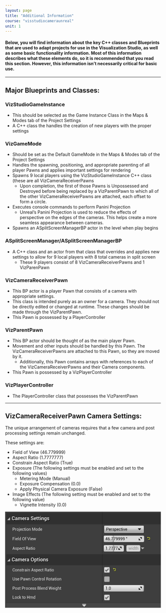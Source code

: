 ```yaml
---
layout: page
title: "Additional Information"
course: "visstudiocameraunreal"
unit: 1
---
```


#### Below, you will find information about the key C++ classes and Blueprints that are used to adapt projects for use in the Visualization Studio, as well as some basic functionality information. Most of this information describes what these elements do, so it is recommended that you read this section. However, this information isn’t necessarily critical for basic use.

---

## Major Blueprints and Classes:
### VizStudioGameInstance
* This should be selected as the Game Instance Class in the Maps & Modes tab of the Project Settings
* A C++ class the handles the creation of new players with the proper settings

### VizGameMode
* Should be set as the Default GameMode in the Maps & Modes tab of the Project Settings
* Handles the spawning, positioning, and appropriate parenting of all player Pawns and applies important settings for rendering
* Spawns 9 local players using the VizStudioGameInstance C++ class (these are all VizCameraReceiverPawns
    * Upon completion, the first of those Pawns is Unpossessed and Destroyed before being replaced by a VizParentPawn to which all of the other VizCameraReceiverPawns are attached, each offset to form a circle.
* Executes console commands to perform Panini Projection
    * Unreal’s Panini Projection is used to reduce the effects of perspective on the edges of the cameras. This helps create a more seamless appearance between cameras.
* Spawns an ASplitScreenManagerBP actor in the level when play begins

### ASplitScreenManager/ASplitScreenManagerBP
* A C++ class and an actor from that class that overrides and applies new settings to allow for 9 local players with 8 total cameras in split screen
    * These 9 players consist of 8 VizCameraReceiverPawns and 1 VizParenPawn

### VizCameraReceiverPawn
* This BP actor is a player Pawn that consists of a camera with appropriate settings. 
* This class is intended purely as an owner for a camera. They should not be directly edited or changed at runtime. These changes should be made through the VizParentPawn.
* This Pawn is possessed by a PlayerController

### VizParentPawn
* This BP actor should be thought of as the main player Pawn.
* Movement and other inputs should be handled by this Pawn. The VizCameraReceiverPawns are attached to this Pawn, so they are moved by it.
    * Additionally, this Pawn contains arrays with references to each of the VizCameraReceiverPawns and their Camera components.
* This Pawn is possessed by a VizPlayerController

### VizPlayerController
* The PlayerController class that possesses the VizParentPawn

---

## VizCameraReceiverPawn Camera Settings:
The unique arrangement of cameras requires that a few camera and post processing settings remain unchanged.

These settings are:
* Field of View (46.779999)
* Aspect Ratio (1.7777777)
* Constrain Aspect Ratio (True)
* Exposure (The following settings must be enabled and set to the following values)
    * Metering Mode (Manual)
    * Exposure Compensation (0.0)
    * Apply Physical Camera Exposure (False)
* Image Effects (The following setting must be enabled and set to the following value)
    * Vignette Intensity (0.0)

![Screenshot of Camera Settings 1](CamSettings1.png)
